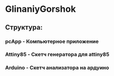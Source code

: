 # GlinaniyGorshok
## Структура:
### pcApp - Компьютерное приложение
### Attiny85 - Скетч генератора для attiny85
### Arduino - Скетч анализатора на ардуино